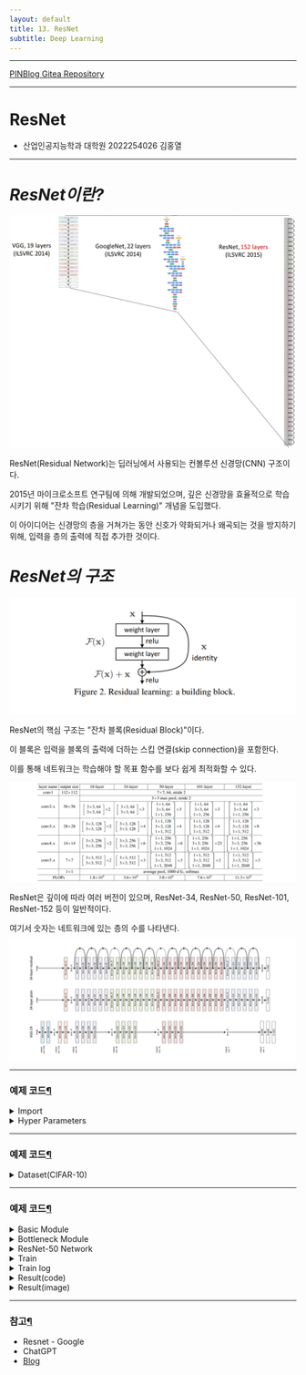 ```yaml
---
layout: default
title: 13. ResNet
subtitle: Deep Learning
---
```

-----

[PINBlog Gitea Repository](https://gitea.pinblog.codes/CBNU/13_ResNet)

-----

# ResNet
- 산업인공지능학과 대학원
    2022254026
        김홍열


---


# *ResNet이란?*

![resnet](/assets/img/resnet/resnet-layers.png)

ResNet(Residual Network)는 딥러닝에서 사용되는 컨볼루션 신경망(CNN) 구조이다.

2015년 마이크로소프트 연구팀에 의해 개발되었으며, 깊은 신경망을 효율적으로 학습시키기 위해 "잔차 학습(Residual Learning)" 개념을 도입했다. 

이 아이디어는 신경망의 층을 거쳐가는 동안 신호가 약화되거나 왜곡되는 것을 방지하기 위해, 입력을 층의 출력에 직접 추가한 것이다.



# *ResNet의 구조*

![resnet](/assets/img/resnet/residual.png)

ResNet의 핵심 구조는 "잔차 블록(Residual Block)"이다. 

이 블록은 입력을 블록의 출력에 더하는 스킵 연결(skip connection)을 포함한다. 

이를 통해 네트워크는 학습해야 할 목표 함수를 보다 쉽게 최적화할 수 있다. 

![resnet](/assets/img/resnet/resnet.png)

ResNet은 깊이에 따라 여러 버전이 있으며, ResNet-34, ResNet-50, ResNet-101, ResNet-152 등이 일반적이다. 

여기서 숫자는 네트워크에 있는 층의 수를 나타낸다.

![resnet](/assets/img/resnet/resnet-network.png)

---

### 예제 코드[¶]()

<details>
<summary>Import</summary>
<div markdown="1">
  
```python

import torch
import torch.nn as nn
import torch.optim as optim
import torch.nn.init as init

import torchvision
import torchvision.datasets as datasets
import torchvision.transforms as transforms

from torch.utils.data import DataLoader

import numpy as np
import matplotlib.pyplot as plt

import tqdm
from tqdm.auto import trange



```

</div>
</details>

<details>
<summary>Hyper Parameters</summary>
<div markdown="1">

```python

# 하이퍼파라미터 준비
batch_size = 50
learning_rate = 0.0002
num_epoch = 100


```

</div>
</details>


---

### 예제 코드[¶]()

<details>
<summary>Dataset(CIFAR-10)</summary>
<div markdown="1">
  
```python

transform = transforms.Compose([transforms.ToTensor(), transforms.Normalize((0.5, 0.5, 0.5), (0.5, 0.5, 0.5))])

# define dataset
cifar10_train = datasets.CIFAR10(root="./Data/", train=True, transform=transform, target_transform=None, download=True)
cifar10_test = datasets.CIFAR10(root="./Data/", train=False, transform=transform, target_transform=None, download=True)

# define loader
train_loader = DataLoader(cifar10_train,batch_size=batch_size, shuffle=True, num_workers=2, drop_last=True)
test_loader = DataLoader(cifar10_test,batch_size=batch_size, shuffle=False, num_workers=2, drop_last=True)

# define classes
classes = ('plane', 'car', 'bird', 'cat', 'deer', 'dog', 'frog', 'horse', 'ship', 'truck')

```

</div>
</details>


---

### 예제 코드[¶]()

<details>
<summary>Basic Module</summary>
<div markdown="1">
  
```python

def conv_block_1(in_dim,out_dim, activation,stride=1):
    model = nn.Sequential(
        nn.Conv2d(in_dim,out_dim, kernel_size=1, stride=stride),
        nn.BatchNorm2d(out_dim),
        activation,
    )
    return model


def conv_block_3(in_dim,out_dim, activation, stride=1):
    model = nn.Sequential(
        nn.Conv2d(in_dim,out_dim, kernel_size=3, stride=stride, padding=1),
        nn.BatchNorm2d(out_dim),
        activation,
    )
    return model


```

</div>
</details>

<details>
<summary>Bottleneck Module</summary>
<div markdown="1">

```python

class BottleNeck(nn.Module):
    def __init__(self,in_dim,mid_dim,out_dim,activation,down=False):
        super(BottleNeck,self).__init__()
        self.down=down
        
        # 특성지도의 크기가 감소하는 경우
        if self.down:
            self.layer = nn.Sequential(
              conv_block_1(in_dim,mid_dim,activation,stride=2),
              conv_block_3(mid_dim,mid_dim,activation,stride=1),
              conv_block_1(mid_dim,out_dim,activation,stride=1),
            )
            
            # 특성지도 크기 + 채널을 맞춰주는 부분
            self.downsample = nn.Conv2d(in_dim,out_dim,kernel_size=1,stride=2)
            
        # 특성지도의 크기가 그대로인 경우
        else:
            self.layer = nn.Sequential(
                conv_block_1(in_dim,mid_dim,activation,stride=1),
                conv_block_3(mid_dim,mid_dim,activation,stride=1),
                conv_block_1(mid_dim,out_dim,activation,stride=1),
            )
            
        # 채널을 맞춰주는 부분
        self.dim_equalizer = nn.Conv2d(in_dim,out_dim,kernel_size=1)
                  
    def forward(self,x):
        if self.down:
            downsample = self.downsample(x)
            out = self.layer(x)
            out = out + downsample
        else:
            out = self.layer(x)
            if x.size() is not out.size():
                x = self.dim_equalizer(x)
            out = out + x
        return out


```

</div>
</details>

</div>
</details>

<details>
<summary>ResNet-50 Network</summary>
<div markdown="1">

```python

# 50-layer
class ResNet(nn.Module):

    def __init__(self, base_dim, num_classes=10):
        super(ResNet, self).__init__()
        self.activation = nn.ReLU()
        self.layer_1 = nn.Sequential(
            nn.Conv2d(3,base_dim,7,2,3),
            nn.ReLU(),
            nn.MaxPool2d(3,2,1),
        )
        self.layer_2 = nn.Sequential(
            BottleNeck(base_dim,base_dim,base_dim*4,self.activation),
            BottleNeck(base_dim*4,base_dim,base_dim*4,self.activation),
            BottleNeck(base_dim*4,base_dim,base_dim*4,self.activation,down=True),
        )   
        self.layer_3 = nn.Sequential(
            BottleNeck(base_dim*4,base_dim*2,base_dim*8,self.activation),
            BottleNeck(base_dim*8,base_dim*2,base_dim*8,self.activation),
            BottleNeck(base_dim*8,base_dim*2,base_dim*8,self.activation),
            BottleNeck(base_dim*8,base_dim*2,base_dim*8,self.activation,down=True),
        )
        self.layer_4 = nn.Sequential(
            BottleNeck(base_dim*8,base_dim*4,base_dim*16,self.activation),
            BottleNeck(base_dim*16,base_dim*4,base_dim*16,self.activation),
            BottleNeck(base_dim*16,base_dim*4,base_dim*16,self.activation),            
            BottleNeck(base_dim*16,base_dim*4,base_dim*16,self.activation),
            BottleNeck(base_dim*16,base_dim*4,base_dim*16,self.activation),
            BottleNeck(base_dim*16,base_dim*4,base_dim*16,self.activation,down=True),
        )
        self.layer_5 = nn.Sequential(
            BottleNeck(base_dim*16,base_dim*8,base_dim*32,self.activation),
            BottleNeck(base_dim*32,base_dim*8,base_dim*32,self.activation),
            BottleNeck(base_dim*32,base_dim*8,base_dim*32,self.activation),
        )
        self.avgpool = nn.AvgPool2d(1,1) 
        self.fc_layer = nn.Linear(base_dim*32,num_classes)
        
    def forward(self, x):
        out = self.layer_1(x)
        out = self.layer_2(out)
        out = self.layer_3(out)
        out = self.layer_4(out)
        out = self.layer_5(out)
        out = self.avgpool(out)
        out = out.view(batch_size,-1)
        out = self.fc_layer(out)
        
        return out


```

</div>
</details>

<details>
<summary>Train</summary>
<div markdown="1">

```python

device = torch.device("cuda:0" if torch.cuda.is_available() else "cpu")
model = ResNet(base_dim=64).to(device)
loss_func = nn.CrossEntropyLoss()
optimizer = optim.Adam(model.parameters(), lr=learning_rate)

for i in trange(num_epoch):
    model.train()  # 모델을 학습 모드로 설정
    train_loss = 0.0
    for j, [image, label] in enumerate(train_loader):
        x = image.to(device)
        y_ = label.to(device)

        optimizer.zero_grad()
        output = model(x)
        loss = loss_func(output, y_)
        loss.backward()
        optimizer.step()

        train_loss += loss.item()
    
    train_loss /= len(train_loader)

    if i % 10 == 0:
        print(f"Epoch [{i}/{num_epoch}] Train Loss: {train_loss:.4f}")
        torch.save(model.state_dict(), f'model_epoch_{i}.pth')


```

</div>
</details>
<details>
<summary>Train log</summary>
<div markdown="1">

```plaintext

  0%|          | 0/100 [00:00<?, ?it/s]
Epoch [0/100] Train Loss: 2.0092
 10%|█         | 10/100 [13:35<2:00:50, 80.56s/it]
Epoch [10/100] Train Loss: 0.6987
 20%|██        | 20/100 [27:26<1:54:48, 86.10s/it]
Epoch [20/100] Train Loss: 0.2491
 30%|███       | 30/100 [41:02<1:33:23, 80.05s/it]
Epoch [30/100] Train Loss: 0.2013
 40%|████      | 40/100 [57:29<1:44:20, 104.35s/it]
Epoch [40/100] Train Loss: 0.1048
 50%|█████     | 50/100 [1:13:20<1:15:53, 91.07s/it] 
Epoch [50/100] Train Loss: 0.0849
 60%|██████    | 60/100 [1:28:19<59:53, 89.83s/it]  
Epoch [60/100] Train Loss: 0.0724
 70%|███████   | 70/100 [1:42:47<43:55, 87.86s/it]
Epoch [70/100] Train Loss: 0.0653
 80%|████████  | 80/100 [1:57:39<29:47, 89.39s/it]
Epoch [80/100] Train Loss: 0.0630
 90%|█████████ | 90/100 [2:12:17<14:39, 87.94s/it]
Epoch [90/100] Train Loss: 0.0605
100%|██████████| 100/100 [2:27:01<00:00, 88.22s/it]


```

</div>
</details>


<details>
<summary>Result(code)</summary>
<div markdown="1">

```python

import matplotlib.pyplot as plt

# 모델을 평가 모드로 설정
model.eval()

# 테스트 데이터셋의 첫 번째 배치를 가져옴
images, labels = next(iter(test_loader))
images, labels = images.to(device), labels.to(device)

# 모델 예측
with torch.no_grad():
    outputs = model(images)

# 예측 결과 처리
_, predicted = torch.max(outputs, 1)

# 이미지 출력 설정
fig, axs = plt.subplots(len(images), 1, figsize=(100, 100))

for i, img in enumerate(images.cpu()):
    img = img.numpy().transpose((1, 2, 0))
    axs[i].imshow(img)
    axs[i].set_title(f'Label: {labels[i].item()}, Predict: {predicted[i].item()}', fontsize=10)
    axs[i].axis('off')

plt.show()


```

</div>
</details>

<details>
<summary>Result(image)</summary>
<div markdown="1">

![output](/assets/img/resnet/output.png)

</div>
</details>

---

### 참고[¶]()

- Resnet - Google
- ChatGPT
- [Blog](https://velog.io/@euisuk-chung/%ED%8C%8C%EC%9D%B4%ED%86%A0%EC%B9%98-%ED%8C%8C%EC%9D%B4%ED%86%A0%EC%B9%98%EB%A1%9C-CNN-%EB%AA%A8%EB%8D%B8%EC%9D%84-%EA%B5%AC%ED%98%84%ED%95%B4%EB%B3%B4%EC%9E%90-ResNet%ED%8E%B8)
